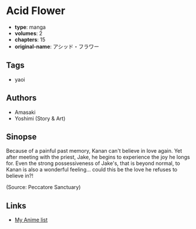 # Acid Flower

-   **type**: manga
-   **volumes**: 2
-   **chapters**: 15
-   **original-name**: アシッド・フラワー

## Tags

-   yaoi

## Authors

-   Amasaki
-   Yoshimi (Story & Art)

## Sinopse

Because of a painful past memory, Kanan can't believe in love again. Yet after meeting with the priest, Jake, he begins to experience the joy he longs for. Even the strong possessiveness of Jake's, that is beyond normal, to Kanan is also a wonderful feeling... could this be the love he refuses to believe in?!

(Source: Peccatore Sanctuary)

## Links

-   [My Anime list](https://myanimelist.net/manga/850/Acid_Flower)

